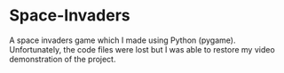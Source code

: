 # Space-Invaders
A space invaders game which I made using Python (pygame). Unfortunately, the code files were lost but I was able to restore my video demonstration of the project.
